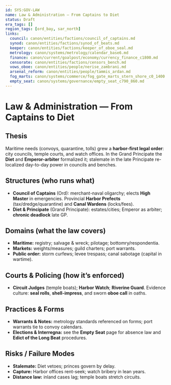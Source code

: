 ```yaml
---
id: SYS:GOV-LAW
name: Law & Administration — From Captains to Diet
status: Draft
era_tags: []
region_tags: [ord_bay, sar_north]
links:
  council: canon/entities/factions/council_of_captains.md
  synod: canon/entities/factions/synod_of_beats.md
  keeper: canon/entities/factions/keeper_of_oboe_seal.md
  metrology: canon/systems/metrology/calendar_base6.md
  finance: canon/current/goalpost/economy/currency_finance_c1800.md
  censorate: canon/entities/factions/censors_bench.md
  vows_oboe: canon/entities/people/nerise_zambrani.md
  arsenal_reform: canon/entities/people/tammis_ardan.md
  fog_marts: canon/systems/commerce/fog_gate_marts_stern_shore_c0_1400.md
  empty_seat: canon/systems/governance/empty_seat_c790_860.md
---
```


# Law & Administration — From Captains to Diet

## Thesis
Maritime needs (convoys, quarantine, tolls) grew a **harbor-first legal order**: city councils, temple courts, and watch offices. In the Grand Principate the **Diet** and **Emperor-arbiter** formalized it; stalemate in the late Principate re-localized day-to-day power in councils and benches.

## Structures (who runs what)
- **Council of Captains** (Ord): merchant-naval oligarchy; elects **High Master** in emergencies. Provincial **Harbor Prefects** (tax/dredge/quarantine) and **Canal Wardens** (locks/fees).
- **Diet & Principate** (Grand Principate): estates/cities; Emperor as arbiter; **chronic deadlock** late GP.

## Domains (what the law covers)
- **Maritime:** registry; salvage & wreck; pilotage; bottomry/respondentia.
- **Markets:** weights/measures; guild charters; port warrants.
- **Public order:** storm curfews; levee trespass; canal sabotage (capital in wartime).

## Courts & Policing (how it’s enforced)
- **Circuit Judges** (temple boats); **Harbor Watch**; **Riverine Guard**. Evidence culture: **seal rolls**, **shell-impress**, and sworn **oboe call** in oaths.

## Practices & Forms
- **Warrants & Notes:** metrology standards referenced on forms; port warrants tie to convoy calendars.  
- **Elections & Interregna:** see the **Empty Seat** page for absence law and **Edict of the Long Beat** procedures.

## Risks / Failure Modes
- **Stalemate:** Diet vetoes; princes govern by delay.  
- **Capture:** Harbor offices rent-seek; watch bribery in lean years.  
- **Distance law:** inland cases lag; temple boats stretch circuits.
